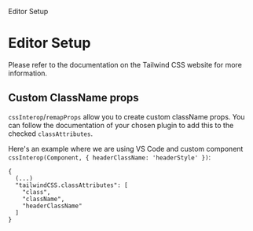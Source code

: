 Editor Setup

# Editor Setup

Please refer to the documentation on the Tailwind CSS website for more information.

## Custom ClassName props

`cssInterop`/`remapProps` allow you to create custom className props. You can follow the documentation of your chosen plugin to add this to the checked `classAttributes`.

Here's an example where we are using VS Code and custom component `cssInterop(Component, { headerClassName: 'headerStyle' })`:

```
{
  (...)
  "tailwindCSS.classAttributes": [
    "class",
    "className",
    "headerClassName"
  ]
}
```
